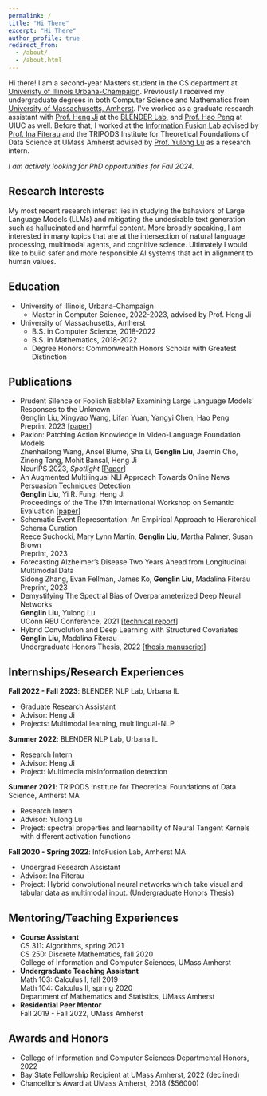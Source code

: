```yaml
---
permalink: /
title: "Hi There"
excerpt: "Hi There"
author_profile: true
redirect_from: 
  - /about/
  - /about.html
---
```



Hi there! I am a second-year Masters student in the CS department at [Univeristy of Illinois Urbana-Champaign](https://cs.illinois.edu/). Previously I received my undergraduate degrees in both Computer Science and Mathematics from [University of Massachusetts, Amherst](https://www.cics.umass.edu/). I've worked as a graduate research assistant with [Prof. Heng Ji](http://blender.cs.illinois.edu/hengji.html) at the [BLENDER Lab](http://blender.cs.illinois.edu/index.html), and [Prof. Hao Peng](https://haopeng-nlp.github.io/) at UIUC as well. Before that, I worked at the [Information Fusion Lab](https://groups.cs.umass.edu/infofusion/) advised by [Prof. Ina Fiterau](https://people.cs.umass.edu/~mfiterau/) and the TRIPODS Institute for Theoretical Foundations of Data Science at UMass Amherst advised by [Prof. Yulong Lu](https://sites.google.com/site/yulongmath/home?authuser=0) as a research intern.

*I am actively looking for PhD opportunities for Fall 2024.*


Research Interests
-----
My most recent research interest lies in studying the bahaviors of Large Language Models (LLMs) and mitigating the undesirable text generation such as hallucinated and harmful content. More broadly speaking, I am interested in many topics that are at the intersection of natural language processing, multimodal agents, and cognitive science. Ultimately I would like to build safer and more responsible AI systems that act in alignment to human values.


Education
-----
- University of Illinois, Urbana-Champaign
  - Master in Computer Science, 2022-2023, advised by Prof. Heng Ji
- University of Massachusetts, Amherst
  - B.S. in Computer Science, 2018-2022
  - B.S. in Mathematics, 2018-2022
  - Degree Honors: Commonwealth Honors Scholar with Greatest Distinction


Publications
------
- Prudent Silence or Foolish Babble? Examining Large Language Models' Responses to the Unknown \
  Genglin Liu, Xingyao Wang, Lifan Yuan, Yangyi Chen, Hao Peng \
  Preprint 2023 [[paper](https://arxiv.org/abs/2311.09731)]
- Paxion: Patching Action Knowledge in Video-Language Foundation Models \
  Zhenhailong Wang, Ansel Blume, Sha Li, **Genglin Liu**, Jaemin Cho, Zineng Tang, Mohit Bansal, Heng Ji \
  NeurIPS 2023, *Spotlight* [[Paper](https://arxiv.org/abs/2305.10683)]
- An Augmented Multilingual NLI Approach Towards Online News Persuasion Techniques Detection \
  **Genglin Liu**, Yi R. Fung, Heng Ji \
  Proceedings of the The 17th International Workshop on Semantic Evaluation [[paper](https://aclanthology.org/2023.semeval-1.227.pdf)]
- Schematic Event Representation: An Empirical Approach to Hierarchical Schema Curation \
  Reece Suchocki, Mary Lynn Martin, **Genglin Liu**, Martha Palmer, Susan Brown \
  Preprint, 2023
- Forecasting Alzheimer’s Disease Two Years Ahead from Longitudinal Multimodal Data \
  Sidong Zhang, Evan Fellman, James Ko, **Genglin Liu**, Madalina Fiterau  
  Preprint, 2023
- Demystifying The Spectral Bias of Overparameterized Deep Neural Networks \
  **Genglin Liu**, Yulong Lu \
  UConn REU Conference, 2021 [[technical report](https://sites.google.com/view/umassmathreu/reports-2021?authuser=0)]
- Hybrid Convolution and Deep Learning with Structured Covariates \
  **Genglin Liu**, Madalina Fiterau \
  Undergraduate Honors Thesis, 2022 [[thesis manuscript](https://genglinliu.github.io/files/Honors_Thesis_Genglin_Liu.pdf)]


Internships/Research Experiences
------
**Fall 2022 - Fall 2023**: BLENDER NLP Lab, Urbana IL
 - Graduate Research Assistant
 - Advisor: Heng Ji
 - Projects: Multimodal learning, multilingual-NLP

**Summer 2022**: BLENDER NLP Lab, Urbana IL
 - Research Intern 
 - Advisor: Heng Ji
 - Project: Multimedia misinformation detection

**Summer 2021**: TRIPODS Institute for Theoretical Foundations of Data Science, Amherst MA 
 - Research Intern
 - Advisor: Yulong Lu
 - Project: spectral properties and learnability of Neural Tangent Kernels with different activation functions

**Fall 2020 - Spring 2022**: InfoFusion Lab, Amherst MA
 - Undergrad Research Assistant 
 - Advisor: Ina Fiterau
 - Project: Hybrid convolutional neural networks which take visual and tabular data as multimodal input. (Undergraduate Honors Thesis)

Mentoring/Teaching Experiences
------

 - **Course Assistant** \
   CS 311: Algorithms, spring 2021 \
   CS 250: Discrete Mathematics, fall 2020 \
   College of Information and Computer Sciences, UMass Amherst
 - **Undergraduate Teaching Assistant** \
   Math 103: Calculus I, fall 2019 \
   Math 104: Calculus II, spring 2020 \
   Department of Mathematics and Statistics, UMass Amherst
 - **Residential Peer Mentor** \
   Fall 2019 - Fall 2022, UMass Amherst

Awards and Honors
------
- College of Information and Computer Sciences Departmental Honors, 2022
- Bay State Fellowship Recipient at UMass Amherst, 2022 (declined)
- Chancellor’s Award at UMass Amherst, 2018 ($56000)